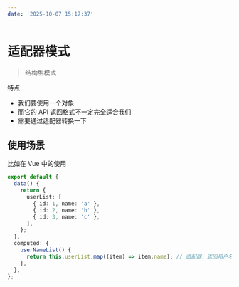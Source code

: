 ```yaml
---
date: '2025-10-07 15:17:37'
---
```


# 适配器模式

> 结构型模式

特点

- 我们要使用一个对象
- 而它的 API 返回格式不一定完全适合我们
- 需要通过适配器转换一下

## 使用场景

比如在 Vue 中的使用

```ts
export default {
  data() {
    return {
      userList: [
        { id: 1, name: 'a' },
        { id: 2, name: 'b' },
        { id: 3, name: 'c' },
      ],
    };
  },
  computed: {
    userNameList() {
      return this.userList.map((item) => item.name); // 适配器，返回用户名列表
    },
  },
};
```
